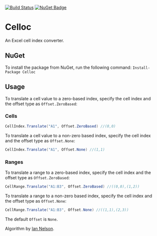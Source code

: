 [![Build Status](https://travis-ci.org/sduplooy/Celloc.svg?branch=master)](https://travis-ci.org/sduplooy/Celloc)
[![NuGet Badge](https://buildstats.info/nuget/Celloc)](https://www.nuget.org/packages/Celloc/)

# Celloc
An Excel cell index converter.

## NuGet
To install the package from NuGet, run the following command:
`Install-Package Celloc`

## Usage
To translate a cell value to a zero-based index, specify the cell index and the offset type as `Offset.ZeroBased`:

### Cells
```C#
CellIndex.Translate("A1", Offset.ZeroBased) //(0,0)
```

To translate a cell value to a non-zero based index, specify the cell index and the offset type as `Offset.None`: 

```C#
CellIndex.Translate("A1", Offset.None) //(1,1)
```

### Ranges
To translate a range to a zero-based index, specify the cell index and the offset type as `Offset.ZeroBased`:

```C#
CellRange.Translate("A1:B3", Offset.ZeroBased) //((0,0),(1,2))
```

To translate a range to a non-zero based index, specify the cell index and the offset type as `Offset.None`: 

```C#
CellRange.Translate("A1:B3", Offset.None) //((1,1),(2,3))
```

The default `Offset` is `None`.

Algorithm by [Ian Nelson](https://stackoverflow.com/a/667902/31770).

